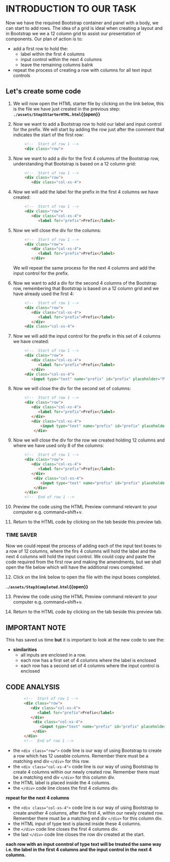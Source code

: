 # INTRODUCTION TO OUR TASK

Now we have the required Bootstrap container and panel with a body, we can start to add rows. The idea of a grid is ideal when creating a layout and in Bootstrap we we a 12 column grid to assist our presentation of components. Our plan of action is to:

- add a first row to hold the:
  - label within the first 4 columns
  - input control within the next 4 columns
  - leave the remaining columns balnk
- repeat the process of creating a row with columns for all text input controls

## Let's create some code

1. We will now open the HTML starter file by clicking on the link below, this is the file we have just created in the previous step:
   **`./assets/Step3StarterHTML.html`{{open}}**
     &nbsp;

2. Now we want to add a Bootstrap row to hold our label and input control for the prefix. We will start by adding the row just after the comment that indicates the start of the first row:

   ```HTML
        <!--  Start of row 1 -->
        <div class="row">
   ```

3. Now we want to add a div for the first 4 columns of the Bootstrap row, understanding that Bootstrap is based on a 12 column grid:

   ```HTML
        <!--  Start of row 1 -->
        <div class="row">
           <div class="col-xs-4">
   ```

4. Now we will add the label for the prefix in the first 4 columns we have created:

   ```HTML
        <!--  Start of row 1 -->
        <div class="row">
           <div class="col-xs-4">
              <label for="prefix">Prefix</label>
   ```

5. Now we will close the div for the columns:

   ```HTML
        <!--  Start of row 1 -->
        <div class="row">
           <div class="col-xs-4">
              <label for="prefix">Prefix</label>
           </div>
   ```

   We will repeat the same process for the next 4 columns and add the input control for the prefix.

6. Now we want to add a div for the second 4 columns of the Bootstrap row, remembering that Bootstrap is based on a 12 column grid and we have already used the first 4:

   ```HTML
        <!--  Start of row 1 -->
        <div class="row">
           <div class="col-xs-4">
              <label for="prefix">Prefix</label>
           </div>
        <div class="col-xs-4">
   ```

7. Now we will add the input control for the prefix in this set of 4 columns we have created:

   ```HTML
        <!--  Start of row 1 -->
        <div class="row">
           <div class="col-xs-4">
              <label for="prefix">Prefix</label>
           </div>
        <div class="col-xs-4">
           <input type="text" name="prefix" id="prefix" placeholder="Prefix e.g. Ms, Mr, Dr..." />
   ```

8. Now we will close the div for the second set of columns:

   ```HTML
        <!--  Start of row 1 -->
        <div class="row">
           <div class="col-xs-4">
              <label for="prefix">Prefix</label>
           </div>
           <div class="col-xs-4">
               <input type="text" name="prefix" id="prefix" placeholder="Prefix e.g. Ms, Mr, Dr..." />
            </div>
   ```

9. Now we will close the div for the row we created holding 12 columns and where we have used only 8 of the columns:

   ```HTML
        <!--  Start of row 1 -->
        <div class="row">
           <div class="col-xs-4">
              <label for="prefix">Prefix</label>
           </div>
            <div class="col-xs-4">
               <input type="text" name="prefix" id="prefix" placeholder="Prefix e.g. Ms, Mr, Dr..." />
            </div>
        </div>
        <!--  End of row 1 -->
   ```

10. Preview the code using the HTML Preview command relevant to your computer e.g. command+shift+v.

11. Return to the HTML code by clicking on the tab beside this preview tab.

   ### TIME SAVER

   Now we could repeat the process of adding each of the input text boxes to a row of 12 columns, where the firs 4 columns will hold the label and the next 4 columns will hold the input control. We could copy and paste the code required from the first row and making the amendments, but we shall open the file below which will have the additional rows completed.
   &nbsp;

12. Click on the link below to open the file with the input boxes completed.

   **`./assets/Step3Completed.html`{{open}}**

13. Preview the code using the HTML Preview command relevant to your computer e.g. command+shift+v.

14. Return to the HTML code by clicking on the tab beside this preview tab.

## IMPORTANT NOTE

This has saved us time **but** it is important to look at the new code to see the:

- **similarities**
  - all inputs are enclosed in a row.
  - each row has a first set of 4 columns where the label is enclosed
  - each row has a second set of 4 columns where the input control is enclosed

## CODE ANALYSIS

```HTML
        <!--  Start of row 1 -->
        <div class="row">
           <div class="col-xs-4">
              <label for="prefix">Prefix</label>
           </div>
            <div class="col-xs-4">
               <input type="text" name="prefix" id="prefix" placeholder="Prefix e.g. Ms, Mr, Dr..." />
            </div>
        </div>
        <!--  End of row 1 -->
```

- the ```<div class="row">``` code line is our way of using Bootstrap to create a row which has 12 useable columns. Remember there must be a matching end div ```</div>``` for this row.
- the ```<div class="col-xs-4">``` code line is our way of using Bootstrap to create 4 columns within our newly created row. Remember there must be a matching end div ```</div>``` for this column div.
- the HTML label is placed inside the 4 columns.
- the ```</div>``` code line closes the first 4 columns div.

**repeat for the next 4 columns**

- the ```<div class="col-xs-4">``` code line is our way of using Bootstrap to create another 4 columns, after the first 4, within our newly created row. Remember there must be a matching end div ```</div>``` for this column div.
- the HTML input of type text is placed inside these 4 columns.
- the ```</div>``` code line closes the first 4 columns div.
- the last ```</div>``` code line closes the row div created at the start.

**each row with an input conntrol of type text will be treated the same way i.e. the label in the first 4 columns and the input control in the next 4 columns.**
